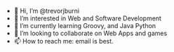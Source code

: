 - 👋 Hi, I’m @trevorjburni
- 👀 I’m interested in Web and Software Development
- 🌱 I’m currently learning Groovy, and Java Python
- 💞️ I’m looking to collaborate on Web Apps and games
- 📫 How to reach me: email is best.

<!---
trevorjburni/trevorjburni is a ✨ special ✨ repository because its `README.md` (this file) appears on your GitHub profile.
You can click the Preview link to take a look at your changes.
--->
